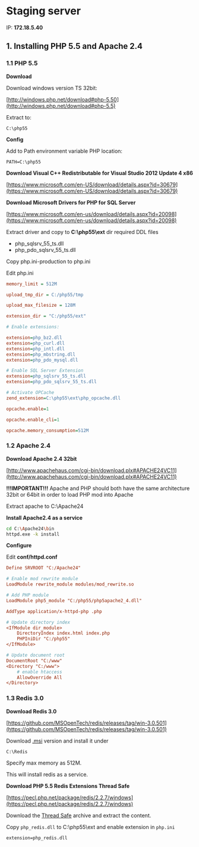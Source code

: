 # Staging server

IP: __172.18.5.40__

## 1. Installing PHP 5.5 and Apache 2.4

### 1.1 PHP 5.5

__Download__

Download windows version TS 32bit:

[http://windows.php.net/download#php-5.50](http://windows.php.net/download#php-5.5)

Extract to:

```
C:\php55
```

__Config__

Add to Path environment variable PHP location:

```
PATH=C:\php55
```

__Download Visual C++ Redistributable for Visual Studio 2012 Update 4 x86__

[https://www.microsoft.com/en-US/download/details.aspx?id=30679](https://www.microsoft.com/en-US/download/details.aspx?id=30679)

__Download Microsoft Drivers for PHP for SQL Server__

[https://www.microsoft.com/en-us/download/details.aspx?id=20098](https://www.microsoft.com/en-us/download/details.aspx?id=20098)

Extract driver and copy to __C:\php55\ext__ dir required DDL files

* php_sqlsrv_55_ts.dll
* php_pdo_sqlsrv_55_ts.dll

Copy php.ini-production to php.ini

Edit php.ini

```ini
memory_limit = 512M

upload_tmp_dir = C:/php55/tmp

upload_max_filesize = 128M

extension_dir = "C:/php55/ext"

# Enable extensions:

extension=php_bz2.dll
extension=php_curl.dll
extension=php_intl.dll
extension=php_mbstring.dll
extension=php_pdo_mysql.dll

# Enable SQL Server Extension
extension=php_sqlsrv_55_ts.dll
extension=php_pdo_sqlsrv_55_ts.dll

# Activate OPCache
zend_extension=C:\php55\ext\php_opcache.dll

opcache.enable=1

opcache.enable_cli=1

opcache.memory_consumption=512M
```

### 1.2 Apache 2.4

__Download Apache 2.4 32bit__

[http://www.apachehaus.com/cgi-bin/download.plx#APACHE24VC11](http://www.apachehaus.com/cgi-bin/download.plx#APACHE24VC11)

__!!!IMPORTANT!!!__ Apache and PHP should both have the same architecture 32bit or 64bit in order to load PHP mod into Apache

Extract apache to C:\Apache24

__Install Apache2.4 as a service__

```bash
cd C:\Apache24\bin
httpd.exe -k install
```

__Configure__

Edit __conf/httpd.conf__

```ini
Define SRVROOT "C:/Apache24"

# Enable mod rewrite module
LoadModule rewrite_module modules/mod_rewrite.so

# Add PHP module
LoadModule php5_module "C:/php55/php5apache2_4.dll"

AddType application/x-httpd-php .php

# Update directory index
<IfModule dir_module>
    DirectoryIndex index.html index.php
	PHPIniDir "C:/php55"
</IfModule>

# Update document root
DocumentRoot "C:/www"
<Directory "C:/www">
    # enable htaccess
    AllowOverride All
</Directory>
```

### 1.3 Redis 3.0

__Download Redis 3.0__

[https://github.com/MSOpenTech/redis/releases/tag/win-3.0.501](https://github.com/MSOpenTech/redis/releases/tag/win-3.0.501)

Download [.msi](https://github.com/MSOpenTech/redis/releases/download/win-3.0.501/Redis-x64-3.0.501.msi) version and install it under

```
C:\Redis
```

Specify max memory as 512M.

This will install redis as a service.

__Download PHP 5.5 Redis Extensions Thread Safe__

[https://pecl.php.net/package/redis/2.2.7/windows](https://pecl.php.net/package/redis/2.2.7/windows)

Download the [Thread Safe](http://windows.php.net/downloads/pecl/releases/redis/2.2.7/php_redis-2.2.7-5.5-ts-vc11-x86.zip) archive and extract the content.

Copy ```php_redis.dll``` to C:\php55\ext and enable extension in ```php.ini```

```
extension=php_redis.dll
```














